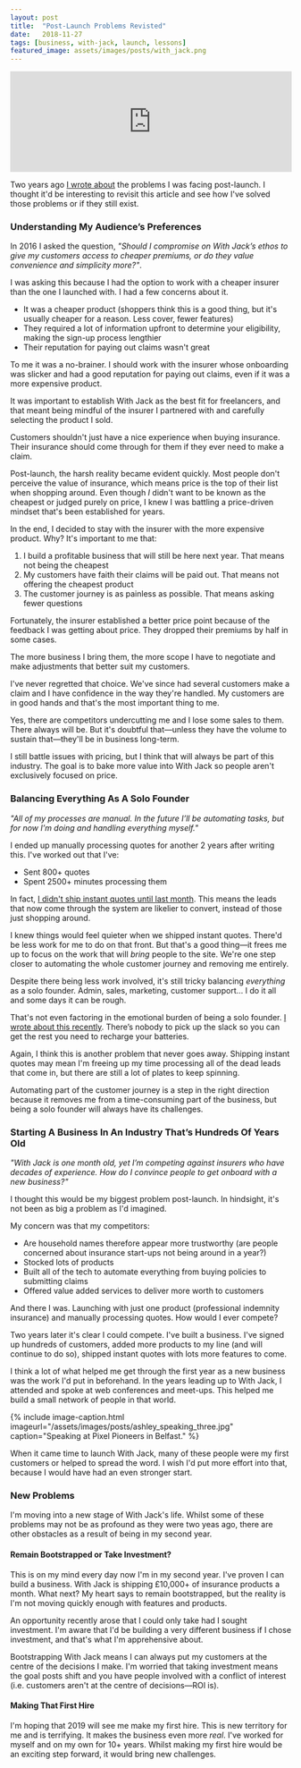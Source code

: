 ```yaml
---
layout: post
title:  "Post-Launch Problems Revisted"
date:   2018-11-27
tags: [business, with-jack, launch, lessons]
featured_image: assets/images/posts/with_jack.png
---
```


<iframe src='https://share.transistor.fm/e/27f03caa' width='100%' height='180' frameborder='0' scrolling='no' seamless='true'></iframe>

Two years ago <a href="/post-launch-problems">I wrote about</a> the problems I was facing post-launch. I thought it'd be interesting to revisit this article and see how I've solved those problems or if they still exist.

<h3>Understanding My Audience’s Preferences</h3>

In 2016 I asked the question, _"Should I compromise on With Jack’s ethos to give my customers access to cheaper premiums, or do they value convenience and simplicity more?"_.

I was asking this because I had the option to work with a cheaper insurer than the one I launched with. I had a few concerns about it.

* It was a cheaper product (shoppers think this is a good thing, but it's usually cheaper for a reason. Less cover, fewer features)
* They required a lot of information upfront to determine your eligibility, making the sign-up process lengthier
* Their reputation for paying out claims wasn't great

To me it was a no-brainer. I should work with the insurer whose onboarding was slicker and had a good reputation for paying out claims, even if it was a more expensive product.

It was important to establish With Jack as the best fit for freelancers, and that meant being mindful of the insurer I partnered with and carefully selecting the product I sold.

Customers shouldn't just have a nice experience when buying insurance. Their insurance should come through for them if they ever need to make a claim.

Post-launch, the harsh reality became evident quickly. Most people don't perceive the value of insurance, which means price is the top of their list when shopping around. Even though _I_ didn't want to be known as the cheapest or judged purely on price, I knew I was battling a price-driven mindset that's been established for years.

In the end, I decided to stay with the insurer with the more expensive product. Why? It's important to me that:

1. I build a profitable business that will still be here next year. That means not being the cheapest
2. My customers have faith their claims will be paid out. That means not offering the cheapest product
3. The customer journey is as painless as possible. That means asking fewer questions

Fortunately, the insurer established a better price point because of the feedback I was getting about price. They dropped their premiums by half in some cases.

The more business I bring them, the more scope I have to negotiate and make adjustments that better suit my customers.

I've never regretted that choice. We've since had several customers make a claim and I have confidence in the way they're handled. My customers are in good hands and that's the most important thing to me.

Yes, there are competitors undercutting me and I lose some sales to them. There always will be. But it's doubtful that—unless they have the volume to sustain that—they'll be in business long-term.

I still battle issues with pricing, but I think that will always be part of this industry. The goal is to bake more value into With Jack so people aren't exclusively focused on price.

<h3>Balancing Everything As A Solo Founder</h3>

_"All of my processes are manual. In the future I’ll be automating tasks, but for now I’m doing and handling everything myself."_

I ended up manually processing quotes for another 2 years after writing this. I've worked out that I've:

* Sent 800+ quotes
* Spent 2500+ minutes processing them

In fact, <a href="https://withjack.co.uk/business-and-marketing/2018/09/19/instant-quotes-and-a-brand-new-look">I didn't ship instant quotes until last month</a>. This means the leads that now come through the system are likelier to convert, instead of those just shopping around.

I knew things would feel quieter when we shipped instant quotes. There'd be less work for me to do on that front. But that's a good thing—it frees me up to focus on the work that will _bring_ people to the site. We're one step closer to automating the whole customer journey and removing me entirely.

Despite there being less work involved, it's still tricky balancing _everything_ as a solo founder. Admin, sales, marketing, customer support… I do it all and some days it can be rough.

That's not even factoring in the emotional burden of being a solo founder. <a href="/navigating-a-funk-as-a-solo-founder">I wrote about this recently</a>. There’s nobody to pick up the slack so you can get the rest you need to recharge your batteries.

Again, I think this is another problem that never goes away. Shipping instant quotes may mean I'm freeing up my time processing all of the dead leads that come in, but there are still a lot of plates to keep spinning.

Automating part of the customer journey is a step in the right direction because it removes me from a time-consuming part of the business, but being a solo founder will always have its challenges.

<h3>Starting A Business In An Industry That’s Hundreds Of Years Old</h3>

_"With Jack is one month old, yet I’m competing against insurers who have decades of experience. How do I convince people to get onboard with a new business?"_

I thought this would be my biggest problem post-launch. In hindsight, it's not been as big a problem as I'd imagined.

My concern was that my competitors:

* Are household names therefore appear more trustworthy (are people concerned about insurance start-ups not being around in a year?)
* Stocked lots of products
* Built all of the tech to automate everything from buying policies to submitting claims
* Offered value added services to deliver more worth to customers

And there I was. Launching with just one product (professional indemnity insurance) and manually processing quotes. How would I ever compete?

Two years later it's clear I could compete. I've built a business. I've signed up hundreds of customers, added more products to my line (and will continue to do so), shipped instant quotes with lots more features to come.

I think a lot of what helped me get through the first year as a new business was the work I'd put in beforehand. In the years leading up to With Jack, I attended and spoke at web conferences and meet-ups. This helped me build a small network of people in that world.

{% include image-caption.html imageurl="/assets/images/posts/ashley_speaking_three.jpg" caption="Speaking at Pixel Pioneers in Belfast." %}

When it came time to launch With Jack, many of these people were my first customers or helped to spread the word. I wish I'd put more effort into that, because I would have had an even stronger start.

<h3>New Problems</h3>

I'm moving into a new stage of With Jack's life. Whilst some of these problems may not be as profound as they were two yeas ago, there are other obstacles as a result of being in my second year.

<h4>Remain Bootstrapped or Take Investment?</h4>

This is on my mind every day now I'm in my second year. I've proven I can build a business. With Jack is shipping £10,000+ of insurance products a month. What next? My heart says to remain bootstrapped, but the reality is I'm not moving quickly enough with features and products.

An opportunity recently arose that I could only take had I sought investment. I'm aware that I'd be building a very different business if I chose investment, and that's what I'm apprehensive about. 

Bootstrapping With Jack means I can always put my customers at the centre of the decisions I make. I'm worried that taking investment means the goal posts shift and you have people involved with a conflict of interest (i.e. customers aren't at the centre of decisions—ROI is).

<h4>Making That First Hire</h4>

I'm hoping that 2019 will see me make my first hire. This is new territory for me and is terrifying. It makes the business even more _real_. I've worked for myself and on my own for 10+ years. Whilst making my first hire would be an exciting step forward, it would bring new challenges.